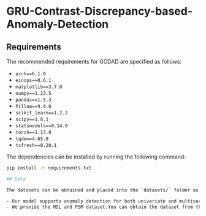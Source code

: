 # GRU-Contrast-Discrepancy-based-Anomaly-Detection
## Requirements
The recommended requirements for GCDAD are specified as follows:
- `arch==6.1.0`
- `einops==0.6.1`
- `matplotlib==3.7.0`
- `numpy==1.23.5`
- `pandas==1.5.3`
- `Pillow==9.4.0`
- `scikit_learn==1.2.2`
- `scipy==1.8.1`
- `statsmodels==0.14.0`
- `torch==1.13.0`
- `tqdm==4.65.0`
- `tsfresh==0.20.1`

The dependencies can be installed by running the following command:

```bash
pip install -r requirements.txt

## Data

The datasets can be obtained and placed into the `datasets/` folder as follows:

- Our model supports anomaly detection for both univariate and multivariate time series datasets.
- We provide the MSL and PSM dataset.You can obtain the dataset from the following link.<https://drive.google.com/drive/folders/1DDee8zg0dwfXWqkruppOW_AnjQrjfy5g?usp=drive_link> If you want to use your own dataset, please place your dataset files in the `/dataset/<dataset>/` folder, following the format `<dataset>_train.npy`, `<dataset>_test.npy`, and `<dataset>_test_label.npy`.



